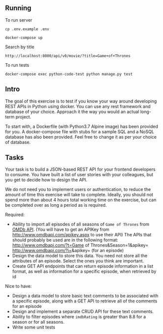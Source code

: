 ## Running

To run server

`cp .env.example .env`

`docker-compose up`

Search by title

`http://localhost:8000/api/v0/movie/?title=Game+of+Thrones`

To run tests

`docker-compose exec python-code-test python manage.py test`

## Intro

The goal of this exercise is to test if you know your way around developing
REST APIs in Python using docker. You can use any rest framework and database
of your choice. Approach it the way you would an actual long-term project.

To start with, a Dockerfile (with Python3.7 Alpine image) has been provided for you.
A docker-compose file with stubs for a sample SQL and a NoSQL database has also been provided.
Feel free to change it as per your choice of database.


## Tasks

Your task is to build a JSON-based REST API for your frontend developers to
consume. You have built a list of user stories with your colleagues, but you get
to decide how to design the API.

We do not need you to implement users or authentication, to reduce the amount of
time this exercise will take to complete. Ideally, you should not spend more than
about 4 hours total working time on the exercise, but can be completed over as
long a period as is required.

Required:

* Ability to import all episodes of all seasons of `Game of Thrones` from [OMDb API](http://www.omdbapi.com/).
(You will have to get an APIKey from http://www.omdbapi.com/apikey.aspx to use their API)
The APIs that should probably be used are in the following format:
http://www.omdbapi.com/?t=Game of Thrones&Season=1&apikey=<api key>
http://www.omdbapi.com/?i=<episode title id>&apikey=<api key> (for an episode)
* Design the data model to store this data. You need not store all the attributes of an episode.
Select the ones you think are important.
* Create GET API endpoints that can return episode information in a list format, as well as information for a specific episode, when retrieved by id

Nice to have:

* Design a data model to store basic text comments to be associated with a specific episode, along with a GET API to retrieve all of the comments for an episode
* Design and implement a separate CRUD API for these text comments.
* Ability to filter episodes where `imdbRating` is greater than 8.8 for a season or for all seasons.
* Write some unit tests
